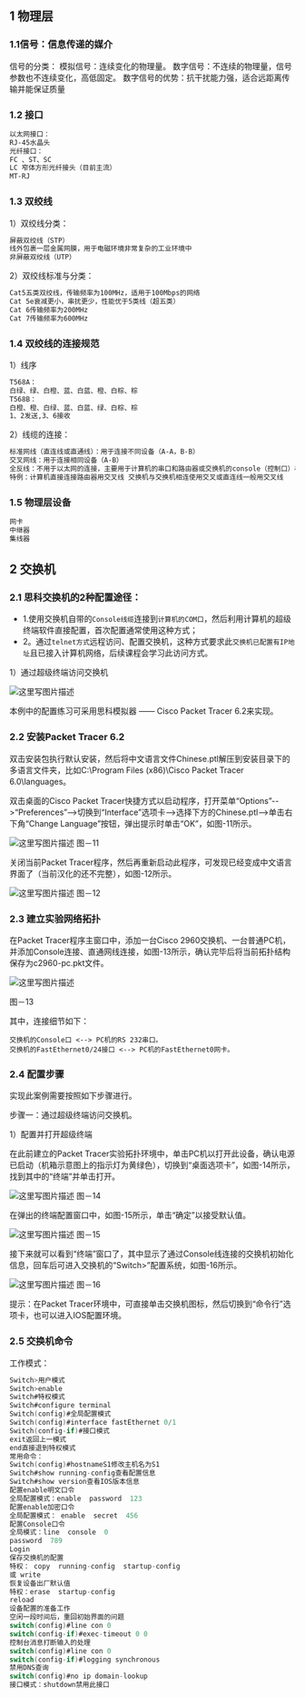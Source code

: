 

## 1 物理层

### 1.1信号：信息传递的媒介
信号的分类：
模拟信号：连续变化的物理量。
数字信号：不连续的物理量，信号参数也不连续变化，高低固定。
数字信号的优势：抗干扰能力强，适合远距离传输并能保证质量
### 1.2 接口

```bash
以太网接口：
RJ-45水晶头
光纤接口：
FC 、ST、SC 
LC 窄体方形光纤接头（目前主流）
MT-RJ
```

### 1.3 双绞线
1）双绞线分类：

```bash
屏蔽双绞线（STP）
线外包裹一层金属网膜，用于电磁环境非常复杂的工业环境中 
非屏蔽双绞线（UTP）
```

2）双绞线标准与分类：

```bash
Cat5五类双绞线，传输频率为100MHz，适用于100Mbps的网络
Cat 5e衰减更小，串扰更少，性能优于5类线（超五类）
Cat 6传输频率为200MHz
Cat 7传输频率为600MHz
```

### 1.4 双绞线的连接规范
1）线序

```bash
T568A：
白绿、绿、白橙、蓝、白蓝、橙、白棕、棕
T568B：
白橙、橙、白绿、蓝、白蓝、绿、白棕、棕
1、2发送,3、6接收
```

2）线缆的连接：

```bash
标准网线（直连线或直通线）：用于连接不同设备（A-A，B-B）
交叉网线：用于连接相同设备（A-B）
全反线：不用于以太网的连接，主要用于计算机的串口和路由器或交换机的console（控制口）相连，它的线序是一端为1~8，另一端为8~1。
特例：计算机直接连接路由器用交叉线 交换机与交换机相连使用交叉或直连线一般用交叉线  
```

### 1.5 物理层设备

```bash
网卡
中继器
集线器
```

## 2 交换机
### 2.1 思科交换机的2种配置途径：

 - 1.使用交换机自带的`Console线缆`连接到`计算机的COM口`，然后利用计算机的超级终端软件直接配置，首次配置通常使用这种方式；
 - 2。通过`telnet方式`远程访问、配置交换机，这种方式要求此`交换机已配置有IP地址`且已接入计算机网络，后续课程会学习此访问方式。

1）通过超级终端访问交换机

![这里写图片描述](https://i-blog.csdnimg.cn/blog_migrate/73c6b877a155b1bed7d769886789fbe9.png)

本例中的配置练习可采用思科模拟器 —— Cisco Packet Tracer 6.2来实现。

### 2.2 安装Packet Tracer 6.2

双击安装包执行默认安装，然后将中文语言文件Chinese.ptl解压到安装目录下的多语言文件夹，比如C:\Program Files (x86)\Cisco Packet Tracer 6.0\languages。

双击桌面的Cisco Packet Tracer快捷方式以启动程序，打开菜单“Options”-->“Preferences”-->切换到“Interface”选项卡-->选择下方的Chinese.ptl-->单击右下角“Change Language”按钮，弹出提示时单击“OK”，如图-11所示。

![这里写图片描述](https://i-blog.csdnimg.cn/blog_migrate/48401dc203f598456016f66d81f1d9b1.png)
图－11

关闭当前Packet Tracer程序，然后再重新启动此程序，可发现已经变成中文语言界面了（当前汉化的还不完整），如图-12所示。

![这里写图片描述](https://i-blog.csdnimg.cn/blog_migrate/d320cec2f44551ade0d4afbbdfb3e21f.png)
图－12

### 2.3 建立实验网络拓扑

在Packet Tracer程序主窗口中，添加一台Cisco 2960交换机、一台普通PC机，并添加Console连接、直通网线连接，如图-13所示，确认完毕后将当前拓扑结构保存为c2960-pc.pkt文件。

![这里写图片描述](https://i-blog.csdnimg.cn/blog_migrate/69351e1d296c7cd319a6c32e9be5a5ec.png)

图－13

其中，连接细节如下：

    交换机的Console口 <--> PC机的RS 232串口。
    交换机的FastEthernet0/24接口 <--> PC机的FastEthernet0网卡。

### 2.4 配置步骤

实现此案例需要按照如下步骤进行。

步骤一：通过超级终端访问交换机。

1）配置并打开超级终端

在此前建立的Packet Tracer实验拓扑环境中，单击PC机以打开此设备，确认电源已启动（机箱示意图上的指示灯为黄绿色），切换到“桌面选项卡”，如图-14所示，找到其中的“终端”并单击打开。

![这里写图片描述](https://i-blog.csdnimg.cn/blog_migrate/425229417fb05bc46f41ae3d21ce0d66.png)
图－14

在弹出的终端配置窗口中，如图-15所示，单击“确定”以接受默认值。

![这里写图片描述](https://i-blog.csdnimg.cn/blog_migrate/d764d630441134bd58abea2518af0bec.png)
图－15

接下来就可以看到“终端”窗口了，其中显示了通过Console线连接的交换机初始化信息，回车后可进入交换机的“Switch>”配置系统，如图-16所示。

![这里写图片描述](https://i-blog.csdnimg.cn/blog_migrate/e476883e1c713848a7df58dad786817d.png)
图－16

提示：在Packet Tracer环境中，可直接单击交换机图标，然后切换到“命令行”选项卡，也可以进入IOS配置环境。


### 2.5 交换机命令
工作模式：

```c
Switch>用户模式
Switch>enable
Switch#特权模式
Switch#configure terminal
Switch(config)#全局配置模式
Switch(config)#interface fastEthernet 0/1
Switch(config-if)#接口模式
exit返回上一模式
end直接退到特权模式
常用命令：
Switch(config)#hostnameS1修改主机名为S1
Switch#show running-config查看配置信息
Switch#show version查看IOS版本信息
配置enable明文口令
全局配置模式：enable  password  123 
配置enable加密口令
全局配置模式： enable  secret  456
配置Console口令
全局模式：line  console  0
password  789
Login
保存交换机的配置
特权： copy  running-config  startup-config
或 write
恢复设备出厂默认值
特权：erase  startup-config
reload
设备配置的准备工作
空闲一段时间后，重回初始界面的问题
switch(config)#line con 0
switch(config-if)#exec-timeout 0 0
控制台消息打断输入的处理
switch(config)#line con 0
switch(config-if)#logging synchronous
禁用DNS查询
switch(config)#no ip domain-lookup
接口模式：shutdown禁用此接口
```


